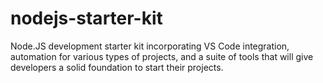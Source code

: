 # nodejs-starter-kit
Node.JS development starter kit incorporating VS Code integration, automation for various types of projects, and a suite of tools that will give developers a solid foundation to start their projects.
